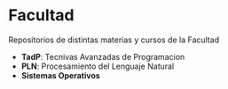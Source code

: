 # Facultad
Repositorios de distintas materias y cursos de la Facultad

- **TadP**: Tecnivas Avanzadas de Programacion
- **PLN**: Procesamiento del Lenguaje Natural
- **Sistemas Operativos**
